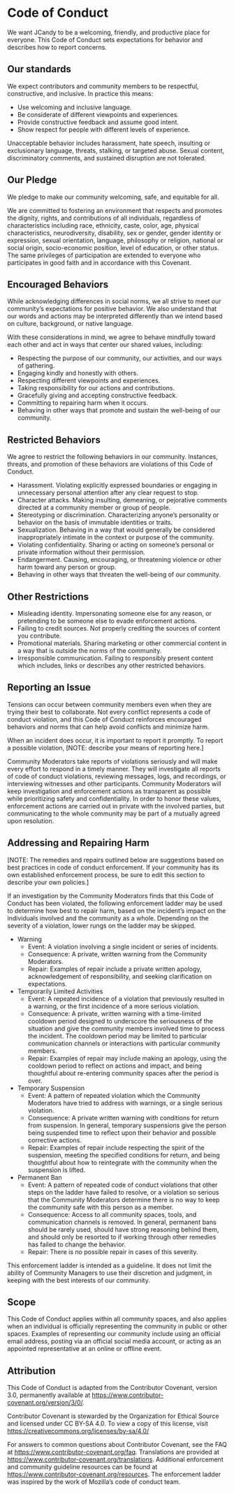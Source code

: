 # Code of Conduct

We want JCandy to be a welcoming, friendly, and productive place for everyone. This Code of Conduct sets expectations for behavior and describes how to report concerns.

## Our standards

We expect contributors and community members to be respectful, constructive, and inclusive. In practice this means:

- Use welcoming and inclusive language.
- Be considerate of different viewpoints and experiences.
- Provide constructive feedback and assume good intent.
- Show respect for people with different levels of experience.

Unacceptable behavior includes harassment, hate speech, insulting or exclusionary language, threats, stalking, or targeted abuse. Sexual content, discriminatory comments, and sustained disruption are not tolerated.

## Our Pledge

We pledge to make our community welcoming, safe, and equitable for all.

We are committed to fostering an environment that respects and promotes the dignity, rights, and contributions of all individuals, regardless of characteristics including race, ethnicity, caste, color, age, physical characteristics, neurodiversity, disability, sex or gender, gender identity or expression, sexual orientation, language, philosophy or religion, national or social origin, socio-economic position, level of education, or other status. The same privileges of participation are extended to everyone who participates in good faith and in accordance with this Covenant.

## Encouraged Behaviors

While acknowledging differences in social norms, we all strive to meet our community’s expectations for positive behavior. We also understand that our words and actions may be interpreted differently than we intend based on culture, background, or native language.

With these considerations in mind, we agree to behave mindfully toward each other and act in ways that center our shared values, including:

- Respecting the purpose of our community, our activities, and our ways of gathering.
- Engaging kindly and honestly with others.
- Respecting different viewpoints and experiences.
- Taking responsibility for our actions and contributions.
- Gracefully giving and accepting constructive feedback.
- Committing to repairing harm when it occurs.
- Behaving in other ways that promote and sustain the well-being of our community.

## Restricted Behaviors

We agree to restrict the following behaviors in our community. Instances, threats, and promotion of these behaviors are violations of this Code of Conduct.

- Harassment. Violating explicitly expressed boundaries or engaging in unnecessary personal attention after any clear request to stop.
- Character attacks. Making insulting, demeaning, or pejorative comments directed at a community member or group of people.
- Stereotyping or discrimination. Characterizing anyone’s personality or behavior on the basis of immutable identities or traits.
- Sexualization. Behaving in a way that would generally be considered inappropriately intimate in the context or purpose of the community.
- Violating confidentiality. Sharing or acting on someone’s personal or private information without their permission.
- Endangerment. Causing, encouraging, or threatening violence or other harm toward any person or group.
- Behaving in other ways that threaten the well-being of our community.

## Other Restrictions

- Misleading identity. Impersonating someone else for any reason, or pretending to be someone else to evade enforcement actions.
- Failing to credit sources. Not properly crediting the sources of content you contribute.
- Promotional materials. Sharing marketing or other commercial content in a way that is outside the norms of the community.
- Irresponsible communication. Failing to responsibly present content which includes, links or describes any other restricted behaviors.

## Reporting an Issue

Tensions can occur between community members even when they are trying their best to collaborate. Not every conflict represents a code of conduct violation, and this Code of Conduct reinforces encouraged behaviors and norms that can help avoid conflicts and minimize harm.

When an incident does occur, it is important to report it promptly. To report a possible violation, [NOTE: describe your means of reporting here.]

Community Moderators take reports of violations seriously and will make every effort to respond in a timely manner. They will investigate all reports of code of conduct violations, reviewing messages, logs, and recordings, or interviewing witnesses and other participants. Community Moderators will keep investigation and enforcement actions as transparent as possible while prioritizing safety and confidentiality. In order to honor these values, enforcement actions are carried out in private with the involved parties, but communicating to the whole community may be part of a mutually agreed upon resolution.

## Addressing and Repairing Harm

[NOTE: The remedies and repairs outlined below are suggestions based on best practices in code of conduct enforcement. If your community has its own established enforcement process, be sure to edit this section to describe your own policies.]

If an investigation by the Community Moderators finds that this Code of Conduct has been violated, the following enforcement ladder may be used to determine how best to repair harm, based on the incident’s impact on the individuals involved and the community as a whole. Depending on the severity of a violation, lower rungs on the ladder may be skipped.

- Warning
  - Event: A violation involving a single incident or series of incidents.
  - Consequence: A private, written warning from the Community Moderators.
  - Repair: Examples of repair include a private written apology, acknowledgement of responsibility, and seeking clarification on expectations.
- Temporarily Limited Activities
  - Event: A repeated incidence of a violation that previously resulted in a warning, or the first incidence of a more serious violation.
  - Consequence: A private, written warning with a time-limited cooldown period designed to underscore the seriousness of the situation and give the community members involved time to process the incident. The cooldown period may be limited to particular communication channels or interactions with particular community members.
  - Repair: Examples of repair may include making an apology, using the cooldown period to reflect on actions and impact, and being thoughtful about re-entering community spaces after the period is over.
- Temporary Suspension
  - Event: A pattern of repeated violation which the Community Moderators have tried to address with warnings, or a single serious violation.
  - Consequence: A private written warning with conditions for return from suspension. In general, temporary suspensions give the person being suspended time to reflect upon their behavior and possible corrective actions.
  - Repair: Examples of repair include respecting the spirit of the suspension, meeting the specified conditions for return, and being thoughtful about how to reintegrate with the community when the suspension is lifted.
- Permanent Ban
  - Event: A pattern of repeated code of conduct violations that other steps on the ladder have failed to resolve, or a violation so serious that the Community Moderators determine there is no way to keep the community safe with this person as a member.
  - Consequence: Access to all community spaces, tools, and communication channels is removed. In general, permanent bans should be rarely used, should have strong reasoning behind them, and should only be resorted to if working through other remedies has failed to change the behavior.
  - Repair: There is no possible repair in cases of this severity.

This enforcement ladder is intended as a guideline. It does not limit the ability of Community Managers to use their discretion and judgment, in keeping with the best interests of our community.

## Scope

This Code of Conduct applies within all community spaces, and also applies when an individual is officially representing the community in public or other spaces. Examples of representing our community include using an official email address, posting via an official social media account, or acting as an appointed representative at an online or offline event.

## Attribution

This Code of Conduct is adapted from the Contributor Covenant, version 3.0, permanently available at https://www.contributor-covenant.org/version/3/0/.

Contributor Covenant is stewarded by the Organization for Ethical Source and licensed under CC BY-SA 4.0. To view a copy of this license, visit https://creativecommons.org/licenses/by-sa/4.0/

For answers to common questions about Contributor Covenant, see the FAQ at https://www.contributor-covenant.org/faq. Translations are provided at https://www.contributor-covenant.org/translations. Additional enforcement and community guideline resources can be found at https://www.contributor-covenant.org/resources. The enforcement ladder was inspired by the work of Mozilla’s code of conduct team.